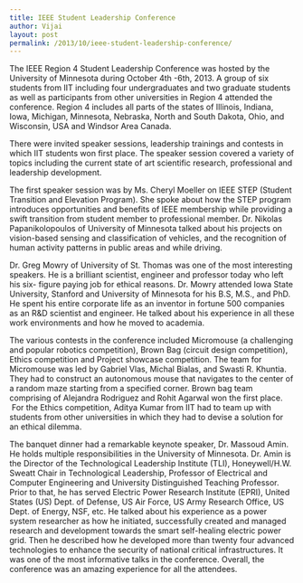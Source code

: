 ```yaml
---
title: IEEE Student Leadership Conference
author: Vijai
layout: post
permalink: /2013/10/ieee-student-leadership-conference/
---
```


The IEEE Region 4 Student Leadership Conference was hosted by the University of Minnesota during October 4th -6th, 2013. A group of six students from IIT including four undergraduates and two graduate students as well as participants from other universities in Region 4 attended the conference. Region 4 includes all parts of the states of Illinois, Indiana, Iowa, Michigan, Minnesota, Nebraska, North and South Dakota, Ohio, and Wisconsin, USA and Windsor Area Canada.

There were invited speaker sessions, leadership trainings and contests in which IIT students won first place. The speaker session covered a variety of topics including the current state of art scientific research, professional and leadership development.

The first speaker session was by Ms. Cheryl Moeller on IEEE STEP (Student Transition and Elevation Program). She spoke about how the STEP program introduces opportunities and benefits of IEEE membership while providing a swift transition from student member to professional member. Dr. Nikolas Papanikolopoulos of University of Minnesota talked about his projects on vision-based sensing and classification of vehicles, and the recognition of human activity patterns in public areas and while driving.

Dr. Greg Mowry of University of St. Thomas was one of the most interesting speakers. He is a brilliant scientist, engineer and professor today who left his six- figure paying job for ethical reasons. Dr. Mowry attended Iowa State University, Stanford and University of Minnesota for his B.S, M.S., and PhD. He spent his entire corporate life as an inventor in fortune 500 companies as an R&D scientist and engineer. He talked about his experience in all these work environments and how he moved to academia.

The various contests in the conference included Micromouse (a challenging and popular robotics competition), Brown Bag (circuit design competition), Ethics competition and Project showcase competition. The team for Micromouse was led by Gabriel Vlas, Michal Bialas, and Swasti R. Khuntia. They had to construct an autonomous mouse that navigates to the center of a random maze starting from a specified corner. Brown bag team comprising of Alejandra Rodriguez and Rohit Agarwal won the first place.  For the Ethics competition, Aditya Kumar from IIT had to team up with students from other universities in which they had to devise a solution for an ethical dilemma.

The banquet dinner had a remarkable keynote speaker, Dr. Massoud Amin. He holds multiple responsibilities in the University of Minnesota. Dr. Amin is the Director of the Technological Leadership Institute (TLI), Honeywell/H.W. Sweatt Chair in Technological Leadership, Professor of Electrical and Computer Engineering and University Distinguished Teaching Professor. Prior to that, he has served Electric Power Research Institute (EPRI), United States (US) Dept. of Defense, US Air Force, US Army Research Office, US Dept. of Energy, NSF, etc. He talked about his experience as a power system researcher as how he initiated, successfully created and managed research and development towards the smart self-healing electric power grid. Then he described how he developed more than twenty four advanced technologies to enhance the security of national critical infrastructures. It was one of the most informative talks in the conference. Overall, the conference was an amazing experience for all the attendees.
